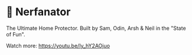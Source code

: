 # 🔫 Nerfanator

The Ultimate Home Protector. Built by Sam, Odin, Arsh & Neil in the "State of Fun".

Watch more: https://youtu.be/Iy_hY2AOjuo
